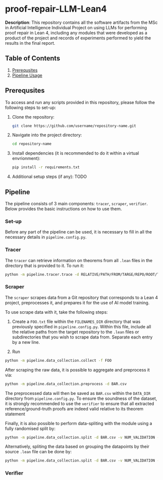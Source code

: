 # proof-repair-LLM-Lean4

**Description**: This repository contains all the software artifacts from the MSc in Artificial Intelligence Individual Project on using LLMs for performing proof repair in Lean 4, including any modules that were developed as a product of the project and records of experiments performed to yield the results in the final report.


## Table of Contents

1. [Prerequsites](#prerequsites)
2. [Pipeline Usage](#pipeline)


## Prerequsites

To access and run any scripts provided in this repository, please follow the following steps to set-up:

1. Clone the repository:
    ```bash
    git clone https://github.com/username/repository-name.git
    ```

2. Navigate into the project directory:
    ```bash
    cd repository-name
    ```

3. Install dependencies (it is recommended to do it within a virtual envrionment):
    ```bash
    pip install -r requirements.txt
    ```

4. Additional setup steps (if any):
    TODO


## Pipeline

The pipeline consists of 3 main components: ```tracer```, ```scraper```, ```verifier```. Below provides the basic instructions on how to use them.

### Set-up

Before any part of the pipeline can be used, it is necessary to fill in all the necessary details in ```pipeline.config.py```.

### Tracer

The ```tracer``` can retrieve information on theorems from all ```.lean``` files in the directory that is provided to it. To run it:
```bash
python -m pipeline.tracer.trace -d RELATIVE/PATH/FROM/TARGE/REPO/ROOT/TO/DIR
```

### Scraper

The ```scraper``` scrapes data from a Git repository that corresponds to a Lean 4 project, preprocesses it, and prepares it for the use of AI model training. 


To use scrape data with it, take the following steps:

1. Create a ```FOO.txt``` file within the ```FILENAMES_DIR``` directory that was previously specified in ```pipeline.config.py```. Within this file, include all the relative paths from the target repository to the ```.lean``` files or subdirectories that you wish to scrape data from. Separate each entry by a new line. 

2.  Run 
```bash
python -m pipeline.data_collection.collect -f FOO
```

After scraping the raw data, it is possible to aggregate and preprocess it via:
```bash
python -m pipeline.data_collection.preprocess -d BAR.csv
```
The preprocessed data will then be saved as ```BAR.csv``` within the ```DATA_DIR``` directory from ```pipeline.config.py```. To ensure the soundness of the dataset, it is strongly recommended to use the ```verifier``` to ensure that all extracted reference/ground-truth proofs are indeed valid relative to its theorem statement

Finally, it is also possible to perform data-spliting with the module using a fully randomised split by:
```bash
python -m pipeline.data_collection.split -d BAR.csv -v NUM_VALIDATION -t NUM_TEST -r
```
Alternatively, spliting the data based on grouping the datapoints by their source ```.lean``` file can be done by:
```bash
python -m pipeline.data_collection.split -d BAR.csv -v NUM_VALIDATION -t NUM_TEST
```

### Verifier

